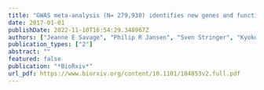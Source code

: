 ```yaml
---
title: "GWAS meta-analysis (N= 279,930) identifies new genes and functional links to intelligence"
date: 2017-01-01
publishDate: 2022-11-10T16:54:29.348967Z
authors: ["Jeanne E Savage", "Philip R Jansen", "Sven Stringer", "Kyoko Watanabe", "Julien Bryois", "Christiaan A de Leeuw", "Mats Nagel", "Swapnil Awasthi", "Peter B Barr", "Jonathan RI Coleman", " others"]
publication_types: ["2"]
abstract: ""
featured: false
publication: "*BioRxiv*"
url_pdf: https://www.biorxiv.org/content/10.1101/184853v2.full.pdf
---
```


